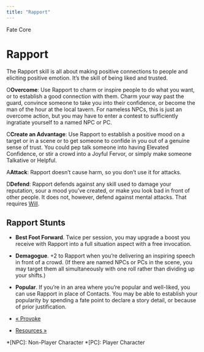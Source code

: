 ```yaml
---
title: "Rapport"
---
```

    
Fate Core

#  Rapport

The Rapport skill is all about making positive connections to people and
eliciting positive emotion. It’s the skill of being liked and trusted.

<span class="fate_font">O</span>**Overcome**: Use Rapport to charm or inspire people
to do what you want, or to establish a good connection with them. Charm your
way past the guard, convince someone to take you into their confidence, or
become the man of the hour at the local tavern. For nameless NPCs, this is
just an overcome action, but you may have to enter a contest to sufficiently
ingratiate yourself to a named NPC or PC.

<span class="fate_font">C</span>**Create an Advantage**: Use Rapport to establish
a positive mood on a target or in a scene or to get someone to confide in you
out of a genuine sense of trust. You could pep talk someone into having
Elevated Confidence, or stir a crowd into a <span class="aspect">Joyful Fervor</span>,
or simply make someone <span class="aspect">Talkative</span> or
<span class="aspect">Helpful</span>.

<span class="fate_font">A</span>**Attack**: Rapport doesn’t cause harm, so you don’t
use it for attacks.

<span class="fate_font">D</span>**Defend**: Rapport defends against any skill used to
damage your reputation, sour a mood you’ve created, or make you look bad in
front of other people. It does not, however, defend against mental attacks.
That requires [Will](../../fate-core/will).

## Rapport Stunts

  * **Best Foot Forward**. Twice per session, you may upgrade a boost you receive with Rapport into a full situation aspect with a free invocation.
  * **Demagogue**. +2 to Rapport when you’re delivering an inspiring speech in front of a crowd. (If there are named NPCs or PCs in the scene, you may target them all simultaneously with one roll rather than dividing up your shifts.)
  * **Popular**. If you’re in an area where you’re popular and well-liked, you can use Rapport in place of Contacts. You may be able to establish your popularity by spending a fate point to declare a story detail, or because of prior justification.

  * [« Provoke](/fate-core/provoke)
  * [Resources »](/fate-core/resources)

  *[NPC]: Non-Player Character
  *[PC]: Player Character

